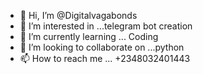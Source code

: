 - 👋 Hi, I’m @Digitalvagabonds
- 👀 I’m interested in ...telegram bot creation
- 🌱 I’m currently learning ... Coding
- 💞️ I’m looking to collaborate on ...python 
- 📫 How to reach me ...
+2348032401443
<!---
Digitalvagabonds/Digitalvagabonds is a ✨ special ✨ repository because its `README.md` (this file) appears on your GitHub profile.
You can click the Preview link to take a look at your changes.
--->
